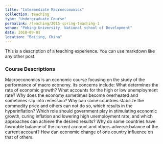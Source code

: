 ```yaml
---
title: "Intermediate Macroeconomics"
collection: teaching
type: "Undergraduate Course"
permalink: /teaching/2015-spring-teaching-1
venue: "Peking University, National school of Development"
date: 2018-09-01
location: "Beijing, China"
---
```


This is a description of a teaching experience. You can use markdown like any other post.

### Course Descriptions
Macroeconomics is an economic course focusing on the study of the performance of macro economy. Its concerns include: What determines the rate of economic growth? What accounts for the high or low unemployment rate? Why does the economy sometimes become overheated and sometimes slip into recession? Why can some countries stabilize the commodity price and others can not do so, which results in the hyperinflation? Which role should government play in stimulating economic growth, curing inflation and lowering high unemployment rate, and which approaches can achieve the desired results? Why do some countries have favorable balance of the current account and others adverse balance of the current account? How can economic change of one country influence on that of others.
